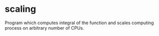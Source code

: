 # scaling
Program which computes integral of the function and scales computing process on arbitrary number of CPUs. 
